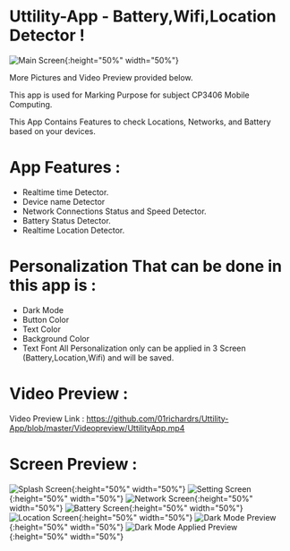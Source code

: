 # Uttility-App -  Battery,Wifi,Location Detector !

![Main Screen](https://github.com/01richardrs/Uttility-App/blob/master/Screen%20Preview/Main.jpg){:height="50%" width="50%"}

More Pictures and Video Preview  provided below.

This app is used for Marking Purpose for subject CP3406 Mobile Computing.

This App Contains Features to check Locations, Networks, and Battery based on your devices.

# App Features :
- Realtime time Detector.
- Device name Detector
- Network Connections Status and Speed Detector.
- Battery Status Detector.
- Realtime Location Detector.

# Personalization That can be done in this app is :
- Dark Mode
- Button Color
- Text Color
- Background Color
- Text Font
All Personalization only can be applied in 3 Screen (Battery,Location,Wifi) and will be saved.

# Video Preview :
Video Preview Link : https://github.com/01richardrs/Uttility-App/blob/master/Videopreview/UttilityApp.mp4

# Screen Preview :
![Splash Screen](https://github.com/01richardrs/Uttility-App/blob/master/Screen%20Preview/SplashScreen.jpg){:height="50%" width="50%"}
![Setting Screen](https://github.com/01richardrs/Uttility-App/blob/master/Screen%20Preview/Color%20Setting.jpg){:height="50%" width="50%"}
![Network Screen](https://github.com/01richardrs/Uttility-App/blob/master/Screen%20Preview/Network.jpg){:height="50%" width="50%"}
![Battery Screen](https://github.com/01richardrs/Uttility-App/blob/master/Screen%20Preview/Battery.jpg){:height="50%" width="50%"}
![Location Screen](https://github.com/01richardrs/Uttility-App/blob/master/Screen%20Preview/Location.jpg){:height="50%" width="50%"}
![Dark Mode Preview](https://github.com/01richardrs/Uttility-App/blob/master/Screen%20Preview/Dark%20Mode.jpg){:height="50%" width="50%"}
![Dark Mode Applied Preview](https://github.com/01richardrs/Uttility-App/blob/master/Screen%20Preview/DarkMode%20apply.jpg){:height="50%" width="50%"}

